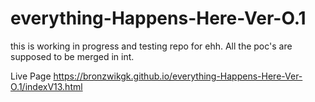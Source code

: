 # everything-Happens-Here-Ver-O.1
this is working in progress and testing repo for ehh. All the poc's are supposed to be merged in int.


Live Page
https://bronzwikgk.github.io/everything-Happens-Here-Ver-O.1/indexV13.html
